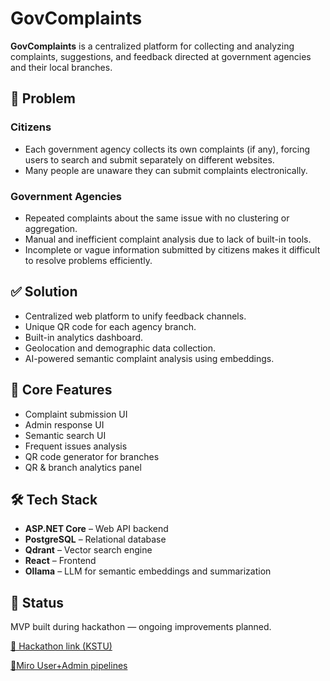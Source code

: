 # GovComplaints

**GovComplaints** is a centralized platform for collecting and analyzing complaints, suggestions, and feedback directed at government agencies and their local branches.

## 🚩 Problem

### Citizens
- Each government agency collects its own complaints (if any), forcing users to search and submit separately on different websites.
- Many people are unaware they can submit complaints electronically.

### Government Agencies
- Repeated complaints about the same issue with no clustering or aggregation.
- Manual and inefficient complaint analysis due to lack of built-in tools.
- Incomplete or vague information submitted by citizens makes it difficult to resolve problems efficiently.

## ✅ Solution

- Centralized web platform to unify feedback channels.
- Unique QR code for each agency branch.
- Built-in analytics dashboard.
- Geolocation and demographic data collection.
- AI-powered semantic complaint analysis using embeddings.

## 🧠 Core Features

- Complaint submission UI  
- Admin response UI  
- Semantic search UI  
- Frequent issues analysis  
- QR code generator for branches  
- QR & branch analytics panel  

## 🛠️ Tech Stack

- **ASP.NET Core** – Web API backend  
- **PostgreSQL** – Relational database  
- **Qdrant** – Vector search engine  
- **React** – Frontend  
- **Ollama** – LLM for semantic embeddings and summarization  

## 📅 Status

MVP built during hackathon — ongoing improvements planned.

[📎 Hackathon link (KSTU)]([https://www.knu.kg/ky/ru/archives/16336](https://kstu.kg/bokovoe-menju/ehndaument-fond-kgtu/novosti?tx_news_pi1%5Baction%5D=detail&tx_news_pi1%5Bcontroller%5D=News&tx_news_pi1%5Bnews%5D=5488&cHash=574622b21fd6150453823a5484cfe0b3))

[📎Miro User+Admin pipelines]( https://miro.com/app/board/uXjVIvSgtJY=/?share_link_id=184250474826)

